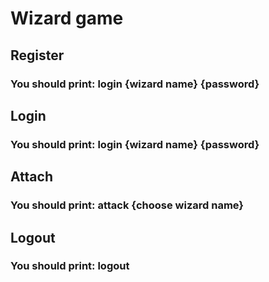 # Wizard game

## Register
### You should print: login {wizard name} {password}

## Login
### You should print: login {wizard name} {password}

## Attach
### You should print: attack {choose wizard name}

## Logout 
### You should print: logout

